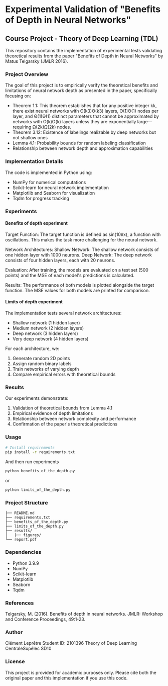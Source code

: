 # Experimental Validation of "Benefits of Depth in Neural Networks"

## Course Project - Theory of Deep Learning (TDL)
This repository contains the implementation of experimental tests validating theoretical results from the paper "Benefits of Depth in Neural Networks" by Matus Telgarsky (JMLR 2016).

### Project Overview
The goal of this project is to empirically verify the theoretical benefits and limitations of neural network depth as presented in the paper, specifically focusing on:
- Theorem 1.1: This theorem establishes that for any positive integer kk, there exist neural networks with Θ(k3)Θ(k3) layers, Θ(1)Θ(1) nodes per layer, and Θ(1)Θ(1) distinct parameters that cannot be approximated by networks with O(k)O(k) layers unless they are exponentially large—requiring Ω(2k)Ω(2k) nodes. 
- Theorem 3.12: Existence of labelings realizable by deep networks but not shallow ones
- Lemma 4.1: Probability bounds for random labeling classification
- Relationship between network depth and approximation capabilities

### Implementation Details
The code is implemented in Python using:
- NumPy for numerical computations
- Scikit-learn for neural network implementation
- Matplotlib and Seaborn for visualization
- Tqdm for progress tracking


### Experiments

#### Benefits of depth experiment
Target Function: The target function is defined as sin(10πx), a function with oscillations. This makes the task more challenging for the neural network.

Network Architectures:
    Shallow Network: The shallow network consists of one hidden layer with 1000 neurons.
    Deep Network: The deep network consists of four hidden layers, each with 20 neurons.


Evaluation: After training, the models are evaluated on a test set (500 points) and the MSE of each model's predictions is calculated.

Results: The performance of both models is plotted alongside the target function. The MSE values for both models are printed for comparison.

#### Limits of depth experiment

The implementation tests several network architectures:
- Shallow network (1 hidden layer)
- Medium network (2 hidden layers)
- Deep network (3 hidden layers)
- Very deep network (4 hidden layers)

For each architecture, we:
1. Generate random 2D points
2. Assign random binary labels
3. Train networks of varying depth
4. Compare empirical errors with theoretical bounds

### Results
Our experiments demonstrate:
1. Validation of theoretical bounds from Lemma 4.1
2. Empirical evidence of depth limitations
3. Relationship between network complexity and performance
4. Confirmation of the paper's theoretical predictions

### Usage
```bash
# Install requirements
pip install -r requirements.txt
```
And then run experiments
```bash
python benefits_of_the_depth.py
```
or
```bash
python limits_of_the_depth.py
```

### Project Structure
```
├── README.md
├── requirements.txt
├── benefits_of_the_depth.py
├── limits_of_the_depth.py
├── results/
│   ├── figures/
└── report.pdf
```

### Dependencies
- Python 3.9.9
- NumPy
- Scikit-learn
- Matplotlib
- Seaborn
- Tqdm

### References
Telgarsky, M. (2016). Benefits of depth in neural networks. JMLR: Workshop and Conference Proceedings, 49:1-23.

### Author
Clément Leprêtre
Student ID: 2101396
Theory of Deep Learning
CentraleSupélec
SD10

### License
This project is provided for academic purposes only. Please cite both the original paper and this implementation if you use this code.